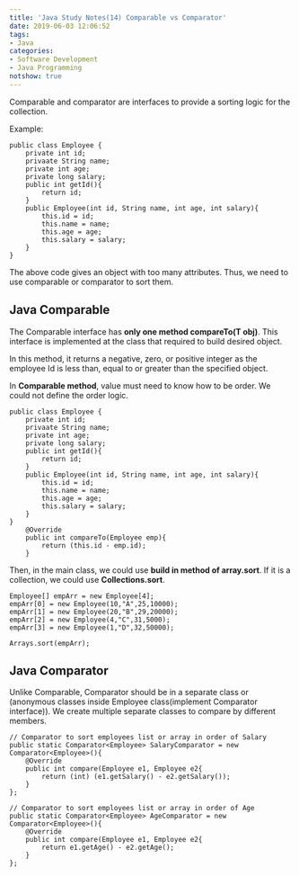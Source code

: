 ```yaml
---
title: 'Java Study Notes(14) Comparable vs Comparator'
date: 2019-06-03 12:06:52
tags: 
- Java
categories: 
- Software Development
- Java Programming
notshow: true
---
```


Comparable and comparator are interfaces to provide a sorting logic for the collection.

Example:
```
public class Employee {
    private int id;
    privaate String name;
    private int age;
    private long salary;
    public int getId(){
        return id;
    }
    public Employee(int id, String name, int age, int salary){
        this.id = id;
        this.name = name;
        this.age = age;
        this.salary = salary;
    }
}
```
The above code gives an object with too many attributes. Thus, we need to use comparable or comparator to sort them.

## Java Comparable
The Comparable interface has **only one method compareTo(T obj)**. This interface is implemented at the class that required to build desired object.

In this method, it returns a negative, zero, or positive integer as the employee Id is less than, equal to or greater than the specified object.

In **Comparable method**, value must need to know how to be order. We could not define the order logic.

```
public class Employee {
    private int id;
    privaate String name;
    private int age;
    private long salary;
    public int getId(){
        return id;
    }
    public Employee(int id, String name, int age, int salary){
        this.id = id;
        this.name = name;
        this.age = age;
        this.salary = salary;
    }
}
    @Override
    public int compareTo(Employee emp){
        return (this.id - emp.id);
    }
```
Then, in the main class, we could use **build in method of array.sort**. If it is a collection, we could use **Collections.sort**.
```
Employee[] empArr = new Employee[4];
empArr[0] = new Employee(10,"A",25,10000);
empArr[1] = new Employee(20,"B",29,20000);
empArr[2] = new Employee(4,"C",31,5000);
empArr[3] = new Employee(1,"D",32,50000);

Arrays.sort(empArr);
```

## Java Comparator

Unlike Comparable, Comparator should be in a separate class or (anonymous classes inside Employee class(implement Comparator interface)). We create multiple separate classes to compare by different members.

```
// Comparator to sort employees list or array in order of Salary
public static Comparator<Employee> SalaryComparator = new Comparator<Employee>(){
    @Override
    public int compare(Employee e1, Employee e2{
        return (int) (e1.getSalary() - e2.getSalary());
    }
};

// Comparator to sort employees list or array in order of Age
public static Comparator<Employee> AgeComparator = new Comparator<Employee>(){
    @Override
    public int compare(Employee e1, Employee e2{
        return e1.getAge() - e2.getAge();
    }
};
```